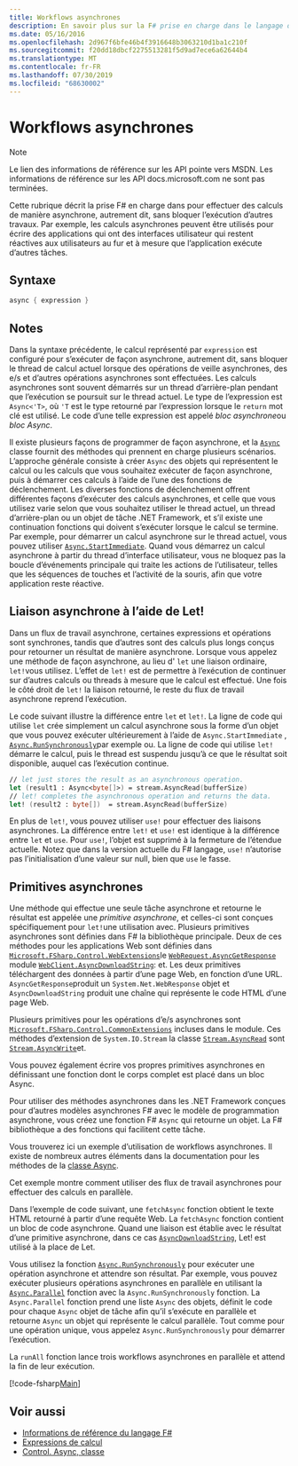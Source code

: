 ```yaml
---
title: Workflows asynchrones
description: En savoir plus sur la F# prise en charge dans le langage de programmation pour effectuer des calculs de manière asynchrone, qui s’exécutent sans bloquer l’exécution d’autres travaux.
ms.date: 05/16/2016
ms.openlocfilehash: 2d967f6bfe46b4f3916648b3063210d1ba1c210f
ms.sourcegitcommit: f20dd18dbcf2275513281f5d9ad7ece6a62644b4
ms.translationtype: MT
ms.contentlocale: fr-FR
ms.lasthandoff: 07/30/2019
ms.locfileid: "68630002"
---
```

# <a name="asynchronous-workflows"></a>Workflows asynchrones

> [!NOTE]
> Le lien des informations de référence sur les API pointe vers MSDN.  Les informations de référence sur les API docs.microsoft.com ne sont pas terminées.

Cette rubrique décrit la prise F# en charge dans pour effectuer des calculs de manière asynchrone, autrement dit, sans bloquer l’exécution d’autres travaux. Par exemple, les calculs asynchrones peuvent être utilisés pour écrire des applications qui ont des interfaces utilisateur qui restent réactives aux utilisateurs au fur et à mesure que l’application exécute d’autres tâches.

## <a name="syntax"></a>Syntaxe

```fsharp
async { expression }
```

## <a name="remarks"></a>Notes

Dans la syntaxe précédente, le calcul représenté par `expression` est configuré pour s’exécuter de façon asynchrone, autrement dit, sans bloquer le thread de calcul actuel lorsque des opérations de veille asynchrones, des e/s et d’autres opérations asynchrones sont effectuées. Les calculs asynchrones sont souvent démarrés sur un thread d’arrière-plan pendant que l’exécution se poursuit sur le thread actuel. Le type de l’expression est `Async<'T>`, où `'T` est le type retourné par l’expression lorsque le `return` mot clé est utilisé. Le code d’une telle expression est appelé *bloc asynchrone*ou *bloc Async*.

Il existe plusieurs façons de programmer de façon asynchrone, et la [`Async`](https://msdn.microsoft.com/library/03eb4d12-a01a-4565-a077-5e83f17cf6f7) classe fournit des méthodes qui prennent en charge plusieurs scénarios. L’approche générale consiste à créer `Async` des objets qui représentent le calcul ou les calculs que vous souhaitez exécuter de façon asynchrone, puis à démarrer ces calculs à l’aide de l’une des fonctions de déclenchement. Les diverses fonctions de déclenchement offrent différentes façons d’exécuter des calculs asynchrones, et celle que vous utilisez varie selon que vous souhaitez utiliser le thread actuel, un thread d’arrière-plan ou un objet de tâche .NET Framework, et s’il existe une continuation fonctions qui doivent s’exécuter lorsque le calcul se termine. Par exemple, pour démarrer un calcul asynchrone sur le thread actuel, vous pouvez utiliser [`Async.StartImmediate`](https://msdn.microsoft.com/library/2f71d1cc-187f-48cf-ac66-e7fda41c46e3). Quand vous démarrez un calcul asynchrone à partir du thread d’interface utilisateur, vous ne bloquez pas la boucle d’événements principale qui traite les actions de l’utilisateur, telles que les séquences de touches et l’activité de la souris, afin que votre application reste réactive.

## <a name="asynchronous-binding-by-using-let"></a>Liaison asynchrone à l’aide de Let!

Dans un flux de travail asynchrone, certaines expressions et opérations sont synchrones, tandis que d’autres sont des calculs plus longs conçus pour retourner un résultat de manière asynchrone. Lorsque vous appelez une méthode de façon asynchrone, au lieu d' `let` une liaison ordinaire, `let!`vous utilisez. L’effet de `let!` est de permettre à l’exécution de continuer sur d’autres calculs ou threads à mesure que le calcul est effectué. Une fois le côté droit de `let!` la liaison retourné, le reste du flux de travail asynchrone reprend l’exécution.

Le code suivant illustre la différence entre `let` et `let!`. La ligne de code qui utilise `let` crée simplement un calcul asynchrone sous la forme d’un objet que vous pouvez exécuter ultérieurement à l’aide de `Async.StartImmediate` , [`Async.RunSynchronously`](https://msdn.microsoft.com/library/0a6663a9-50f2-4d38-8bf3-cefd1a51fd6b)par exemple ou. La ligne de code qui utilise `let!` démarre le calcul, puis le thread est suspendu jusqu’à ce que le résultat soit disponible, auquel cas l’exécution continue.

```fsharp
// let just stores the result as an asynchronous operation.
let (result1 : Async<byte[]>) = stream.AsyncRead(bufferSize)
// let! completes the asynchronous operation and returns the data.
let! (result2 : byte[])  = stream.AsyncRead(bufferSize)
```

En plus de `let!`, vous pouvez utiliser `use!` pour effectuer des liaisons asynchrones. La différence entre `let!` et `use!` est identique à la différence entre `let` et `use`. Pour `use!`, l’objet est supprimé à la fermeture de l’étendue actuelle. Notez que dans la version actuelle du F# langage, `use!` n’autorise pas l’initialisation d’une valeur sur null, bien que `use` le fasse.

## <a name="asynchronous-primitives"></a>Primitives asynchrones

Une méthode qui effectue une seule tâche asynchrone et retourne le résultat est appelée une *primitive asynchrone*, et celles-ci sont conçues spécifiquement pour `let!`une utilisation avec. Plusieurs primitives asynchrones sont définies dans F# la bibliothèque principale. Deux de ces méthodes pour les applications Web sont définies dans [`Microsoft.FSharp.Control.WebExtensions`](https://msdn.microsoft.com/library/95ef17bc-ee3f-44ba-8a11-c90fcf4cf003)le [`WebRequest.AsyncGetResponse`](https://msdn.microsoft.com/library/09a60c31-e6e2-4b5c-ad23-92a86e50060c) module [`WebClient.AsyncDownloadString`](https://msdn.microsoft.com/library/8a85a9b7-f712-4cac-a0ce-0a797f8ea32a): et. Les deux primitives téléchargent des données à partir d’une page Web, en fonction d’une URL. `AsyncGetResponse`produit un `System.Net.WebResponse` objet et `AsyncDownloadString` produit une chaîne qui représente le code HTML d’une page Web.

Plusieurs primitives pour les opérations d’e/s asynchrones sont [`Microsoft.FSharp.Control.CommonExtensions`](https://msdn.microsoft.com/library/2edb67cb-6814-4a30-849f-b6dbdd042396) incluses dans le module. Ces méthodes d’extension de `System.IO.Stream` la classe [`Stream.AsyncRead`](https://msdn.microsoft.com/library/85698aaa-bdda-47e6-abed-3730f59fda5e) sont [`Stream.AsyncWrite`](https://msdn.microsoft.com/library/1b0a2751-e42a-47e1-bd27-020224adc618)et.

Vous pouvez également écrire vos propres primitives asynchrones en définissant une fonction dont le corps complet est placé dans un bloc Async.

Pour utiliser des méthodes asynchrones dans les .NET Framework conçues pour d’autres modèles asynchrones F# avec le modèle de programmation asynchrone, vous créez une fonction F# `Async` qui retourne un objet. La F# bibliothèque a des fonctions qui facilitent cette tâche.

Vous trouverez ici un exemple d’utilisation de workflows asynchrones. Il existe de nombreux autres éléments dans la documentation pour les méthodes de la [classe Async](https://msdn.microsoft.com/library/03eb4d12-a01a-4565-a077-5e83f17cf6f7).

Cet exemple montre comment utiliser des flux de travail asynchrones pour effectuer des calculs en parallèle.

Dans l’exemple de code suivant, une `fetchAsync` fonction obtient le texte HTML retourné à partir d’une requête Web. La `fetchAsync` fonction contient un bloc de code asynchrone. Quand une liaison est établie avec le résultat d’une primitive asynchrone, dans ce cas [`AsyncDownloadString`](https://msdn.microsoft.com/library/8a85a9b7-f712-4cac-a0ce-0a797f8ea32a), Let! est utilisé à la place de Let.

Vous utilisez la fonction [`Async.RunSynchronously`](https://msdn.microsoft.com/library/0a6663a9-50f2-4d38-8bf3-cefd1a51fd6b) pour exécuter une opération asynchrone et attendre son résultat. Par exemple, vous pouvez exécuter plusieurs opérations asynchrones en parallèle en utilisant la [`Async.Parallel`](https://msdn.microsoft.com/library/aa9b0355-2d55-4858-b943-cbe428de9dc4) fonction avec la `Async.RunSynchronously` fonction. La `Async.Parallel` fonction prend une liste `Async` des objets, définit le code pour chaque `Async` objet de tâche afin qu’il s’exécute en parallèle et retourne `Async` un objet qui représente le calcul parallèle. Tout comme pour une opération unique, vous appelez `Async.RunSynchronously` pour démarrer l’exécution.

La `runAll` fonction lance trois workflows asynchrones en parallèle et attend la fin de leur exécution.

[!code-fsharp[Main](~/samples/snippets/fsharp/lang-ref-2/snippet8003.fs)]

## <a name="see-also"></a>Voir aussi

- [Informations de référence du langage F#](index.md)
- [Expressions de calcul](computation-expressions.md)
- [Control. Async, classe](https://msdn.microsoft.com/visualfsharpdocs/conceptual/control.async-class-%5bfsharp%5d)
